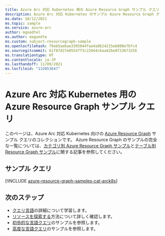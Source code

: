 ```yaml
---
title: Azure Arc 対応 Kubernetes 用の Azure Resource Graph サンプル クエリ
description: Azure Arc 対応 Kubernetes のサンプル Azure Resource Graph クエリによって、リソースの種類とテーブルを使用し、Azure Arc 対応 Kubernetes 関連のリソースとプロパティにアクセスする方法を示します。
ms.date: 10/12/2021
ms.topic: sample
ms.service: azure-arc
author: mgoedtel
ms.author: magoedte
ms.custom: subject-resourcegraph-sample
ms.openlocfilehash: 79ab5aebae3395844fae4a8624215eb800e7bfc4
ms.sourcegitcommit: 61f87d27e05547f3c22044c6aa42be8f23673256
ms.translationtype: HT
ms.contentlocale: ja-JP
ms.lasthandoff: 11/09/2021
ms.locfileid: "132053647"
---
```

# <a name="azure-resource-graph-sample-queries-for-azure-arc-enabled-kubernetes"></a>Azure Arc 対応 Kubernetes 用の Azure Resource Graph サンプル クエリ

このページは、Azure Arc 対応 Kubernetes 向けの [Azure Resource Graph](../../governance/resource-graph/overview.md) サンプル クエリのコレクションです。 Azure Resource Graph のサンプルの完全な一覧については、[カテゴリ別 Azure Resource Graph サンプル](../../governance/resource-graph/samples/samples-by-category.md)と[テーブル別 Resource Graph サンプル](../../governance/resource-graph/samples/samples-by-table.md)に関する記事を参照してください。

## <a name="sample-queries"></a>サンプル クエリ

[!INCLUDE [azure-resource-graph-samples-cat-arck8s](../../../includes/resource-graph/samples/bycat/azure-arc-enabled-kubernetes.md)]

## <a name="next-steps"></a>次のステップ

- [クエリ言語](../../governance/resource-graph/concepts/query-language.md)の詳細について学習します。
- [リソースを探索する](../../governance/resource-graph/concepts/explore-resources.md)方法について詳しく確認します。
- [初歩的な言語クエリ](../../governance/resource-graph/samples/starter.md)のサンプルを参照します。
- [高度な言語クエリ](../../governance/resource-graph/samples/advanced.md)のサンプルを参照します。
